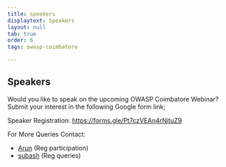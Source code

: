 ```yaml
---
title: speakers
displaytext: Speakers
layout: null
tab: true
order: 6
tags: owasp-coimbatore

---
```

## Speakers

Would you like to speak on the upcoming OWASP Coimbatore Webinar? Submit your interest in the following Google form link;

Speaker Registration: https://forms.gle/Pt7czVEAn4rNituZ9

For More Queries Contact:
- [Arun](mailto:arun.saravanan@owasp.org) (Reg participation)
- [subash](mailto:owaspcbe@gmail.com) (Reg queries)


